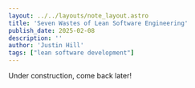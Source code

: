 ```yaml
---
layout: ../../layouts/note_layout.astro
title: 'Seven Wastes of Lean Software Engineering'
publish_date: 2025-02-08
description: ''
author: 'Justin Hill'
tags: ["lean software development"]
---
```


Under construction, come back later!
